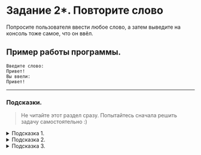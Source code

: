 # Задание 2*. Повторите слово

Попросите пользователя ввести любое слово, а затем выведите на консоль тоже самое, что он ввёл.

## Пример работы программы.

```
Введите слово:
Привет!
Вы ввели:
Привет!
```

---

### Подсказки.

> Не читайте этот раздел сразу. Попытайтесь сначала решить задачу самостоятельно :)

<details>


<summary>Подсказка 1.</summary>

Посмотрите лекции с материалами по темам **«Получение данных от пользователя»** и **«Вывод в консоль»**.

</details>

<details>


<summary>Подсказка 2.</summary>

Чтобы попросить пользователя ввести слово, используйте команду:

```cs
std::string word;		// добавим переменную, в которой будем хранить то, что ввёл пользователь
std::cin >> word;		// прочитаем ввод
// не забываем ; в конце !
```

</details>

<details>


<summary>Подсказка 3.</summary>

Чтобы вывести что-либо на экран, используйте команду вывода в консоль:

```cs
std::cout << "Введите слово: "; // не забываем ; в конце
```

```cs
std::cout << word << "\n"; // не забываем ; в конце
// важно: переменные не надо брать в кавычки
```

</details>
